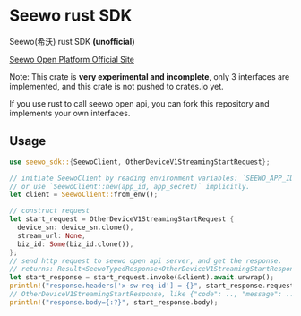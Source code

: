 # Seewo rust SDK

Seewo(希沃) rust SDK **(unofficial)**

[Seewo Open Platform Official Site](http://open.seewo.com/)

Note: This crate is **very experimental and incomplete**, only 3 interfaces are implemented, and this crate is not pushed to crates.io yet.

If you use rust to call seewo open api, you can fork this repository and implements your own interfaces.

## Usage

```rust
use seewo_sdk::{SeewoClient, OtherDeviceV1StreamingStartRequest};

// initiate SeewoClient by reading environment variables: `SEEWO_APP_ID`, `SEEWO_APP_SECRET`.
// or use `SeewoClient::new(app_id, app_secret)` implicitly.
let client = SeewoClient::from_env();

// construct request
let start_request = OtherDeviceV1StreamingStartRequest {
  device_sn: device_sn.clone(),
  stream_url: None,
  biz_id: Some(biz_id.clone()),
};
// send http request to seewo open api server, and get the response.
// returns: Result<SeewoTypedResponse<OtherDeviceV1StreamingStartResponse>, SeewoError>
let start_response = start_request.invoke(&client).await.unwrap();
println!("response.headers['x-sw-req-id'] = {}", start_response.request_id);
// OtherDeviceV1StreamingStartResponse, like {"code": .., "message": ..}
println!("response.body={:?}", start_response.body);
```


